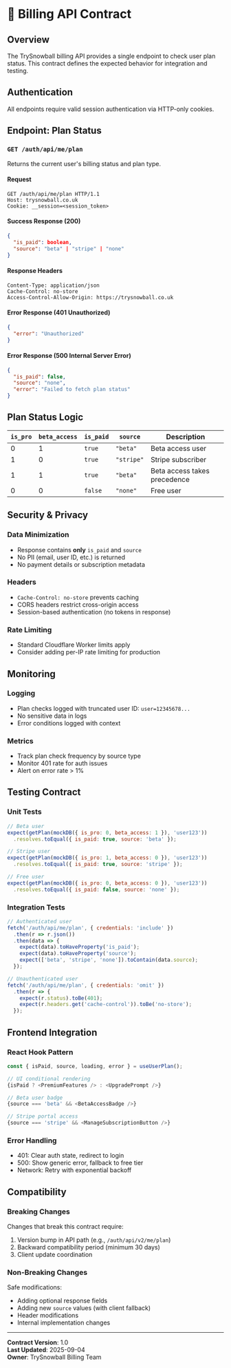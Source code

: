 # 🔐 Billing API Contract

## Overview
The TrySnowball billing API provides a single endpoint to check user plan status. This contract defines the expected behavior for integration and testing.

## Authentication
All endpoints require valid session authentication via HTTP-only cookies.

## Endpoint: Plan Status

### `GET /auth/api/me/plan`

Returns the current user's billing status and plan type.

#### Request
```http
GET /auth/api/me/plan HTTP/1.1
Host: trysnowball.co.uk
Cookie: __session=<session_token>
```

#### Success Response (200)
```json
{
  "is_paid": boolean,
  "source": "beta" | "stripe" | "none"
}
```

#### Response Headers
```http
Content-Type: application/json
Cache-Control: no-store
Access-Control-Allow-Origin: https://trysnowball.co.uk
```

#### Error Response (401 Unauthorized)
```json
{
  "error": "Unauthorized"
}
```

#### Error Response (500 Internal Server Error)
```json
{
  "is_paid": false,
  "source": "none",
  "error": "Failed to fetch plan status"
}
```

## Plan Status Logic

| `is_pro` | `beta_access` | `is_paid` | `source` | Description |
|----------|---------------|-----------|----------|-------------|
| 0        | 1             | `true`    | `"beta"` | Beta access user |
| 1        | 0             | `true`    | `"stripe"` | Stripe subscriber |
| 1        | 1             | `true`    | `"beta"` | Beta access takes precedence |
| 0        | 0             | `false`   | `"none"` | Free user |

## Security & Privacy

### Data Minimization
- Response contains **only** `is_paid` and `source`
- No PII (email, user ID, etc.) is returned
- No payment details or subscription metadata

### Headers
- `Cache-Control: no-store` prevents caching
- CORS headers restrict cross-origin access
- Session-based authentication (no tokens in response)

### Rate Limiting
- Standard Cloudflare Worker limits apply
- Consider adding per-IP rate limiting for production

## Monitoring

### Logging
- Plan checks logged with truncated user ID: `user=12345678...`
- No sensitive data in logs
- Error conditions logged with context

### Metrics
- Track plan check frequency by source type
- Monitor 401 rate for auth issues
- Alert on error rate > 1%

## Testing Contract

### Unit Tests
```javascript
// Beta user
expect(getPlan(mockDB({ is_pro: 0, beta_access: 1 }), 'user123'))
  .resolves.toEqual({ is_paid: true, source: 'beta' });

// Stripe user
expect(getPlan(mockDB({ is_pro: 1, beta_access: 0 }), 'user123'))
  .resolves.toEqual({ is_paid: true, source: 'stripe' });

// Free user
expect(getPlan(mockDB({ is_pro: 0, beta_access: 0 }), 'user123'))
  .resolves.toEqual({ is_paid: false, source: 'none' });
```

### Integration Tests
```javascript
// Authenticated user
fetch('/auth/api/me/plan', { credentials: 'include' })
  .then(r => r.json())
  .then(data => {
    expect(data).toHaveProperty('is_paid');
    expect(data).toHaveProperty('source');
    expect(['beta', 'stripe', 'none']).toContain(data.source);
  });

// Unauthenticated user
fetch('/auth/api/me/plan', { credentials: 'omit' })
  .then(r => {
    expect(r.status).toBe(401);
    expect(r.headers.get('cache-control')).toBe('no-store');
  });
```

## Frontend Integration

### React Hook Pattern
```javascript
const { isPaid, source, loading, error } = useUserPlan();

// UI conditional rendering
{isPaid ? <PremiumFeatures /> : <UpgradePrompt />}

// Beta user badge
{source === 'beta' && <BetaAccessBadge />}

// Stripe portal access
{source === 'stripe' && <ManageSubscriptionButton />}
```

### Error Handling
- 401: Clear auth state, redirect to login
- 500: Show generic error, fallback to free tier
- Network: Retry with exponential backoff

## Compatibility

### Breaking Changes
Changes that break this contract require:
1. Version bump in API path (e.g., `/auth/api/v2/me/plan`)
2. Backward compatibility period (minimum 30 days)
3. Client update coordination

### Non-Breaking Changes
Safe modifications:
- Adding optional response fields
- Adding new `source` values (with client fallback)
- Header modifications
- Internal implementation changes

---

**Contract Version**: 1.0  
**Last Updated**: 2025-09-04  
**Owner**: TrySnowball Billing Team